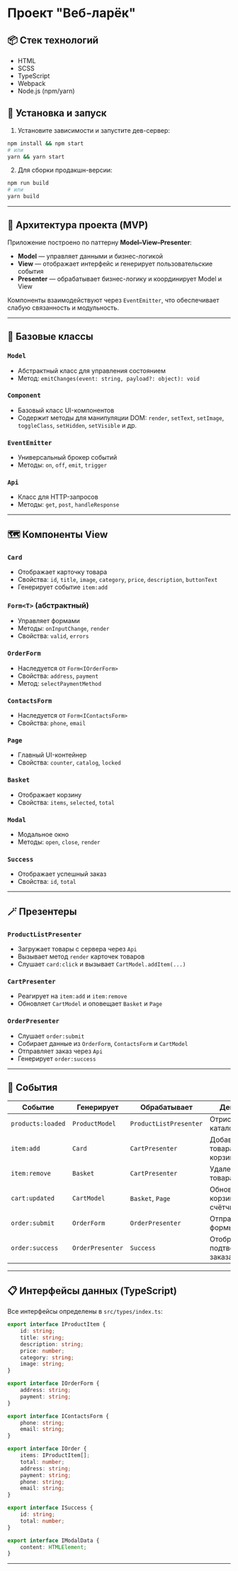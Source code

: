 # Проект "Веб-ларёк"

## 📦 Стек технологий

- HTML
- SCSS
- TypeScript
- Webpack
- Node.js (npm/yarn)

## 🚀 Установка и запуск

1. Установите зависимости и запустите дев-сервер:

```bash
npm install && npm start
# или
yarn && yarn start
```

2. Для сборки продакшн-версии:

```bash
npm run build
# или
yarn build
```

---

## 🧱 Архитектура проекта (MVP)

Приложение построено по паттерну **Model–View–Presenter**:

- **Model** — управляет данными и бизнес-логикой
- **View** — отображает интерфейс и генерирует пользовательские события
- **Presenter** — обрабатывает бизнес-логику и координирует Model и View

Компоненты взаимодействуют через `EventEmitter`, что обеспечивает слабую связанность и модульность.

---

## 🔬 Базовые классы

### `Model`

- Абстрактный класс для управления состоянием
- Метод: `emitChanges(event: string, payload?: object): void`

### `Component`

- Базовый класс UI-компонентов
- Содержит методы для манипуляции DOM: `render`, `setText`, `setImage`, `toggleClass`, `setHidden`, `setVisible` и др.

### `EventEmitter`

- Универсальный брокер событий
- Методы: `on`, `off`, `emit`, `trigger`

### `Api`

- Класс для HTTP-запросов
- Методы: `get`, `post`, `handleResponse`

---

## 🗺 Компоненты View

### `Card`

- Отображает карточку товара
- Свойства: `id`, `title`, `image`, `category`, `price`, `description`, `buttonText`
- Генерирует событие `item:add`

### `Form<T>` (абстрактный)

- Управляет формами
- Методы: `onInputChange`, `render`
- Свойства: `valid`, `errors`

### `OrderForm`

- Наследуется от `Form<IOrderForm>`
- Свойства: `address`, `payment`
- Метод: `selectPaymentMethod`

### `ContactsForm`

- Наследуется от `Form<IContactsForm>`
- Свойства: `phone`, `email`

### `Page`

- Главный UI-контейнер
- Свойства: `counter`, `catalog`, `locked`

### `Basket`

- Отображает корзину
- Свойства: `items`, `selected`, `total`

### `Modal`

- Модальное окно
- Методы: `open`, `close`, `render`

### `Success`

- Отображает успешный заказ
- Свойства: `id`, `total`

---

## 🪄 Презентеры

### `ProductListPresenter`

- Загружает товары с сервера через `Api`
- Вызывает метод `render` карточек товаров
- Слушает `card:click` и вызывает `CartModel.addItem(...)`

### `CartPresenter`

- Реагирует на `item:add` и `item:remove`
- Обновляет `CartModel` и оповещает `Basket` и `Page`

### `OrderPresenter`

- Слушает `order:submit`
- Собирает данные из `OrderForm`, `ContactsForm` и `CartModel`
- Отправляет заказ через `Api`
- Генерирует `order:success`

---

## 🔔 События

| Событие           | Генерирует       | Обрабатывает           | Действие                         |
| ----------------- | ---------------- | ---------------------- | -------------------------------- |
| `products:loaded` | `ProductModel`   | `ProductListPresenter` | Отрисовка каталога               |
| `item:add`        | `Card`           | `CartPresenter`        | Добавление товара в корзину      |
| `item:remove`     | `Basket`         | `CartPresenter`        | Удаление товара                  |
| `cart:updated`    | `CartModel`      | `Basket`, `Page`       | Обновление корзины и счётчика    |
| `order:submit`    | `OrderForm`      | `OrderPresenter`       | Отправка формы заказа            |
| `order:success`   | `OrderPresenter` | `Success`              | Отображение подтверждения заказа |

---

## 📋 Интерфейсы данных (TypeScript)

Все интерфейсы определены в `src/types/index.ts`:

```ts
export interface IProductItem {
	id: string;
	title: string;
	description: string;
	price: number;
	category: string;
	image: string;
}

export interface IOrderForm {
	address: string;
	payment: string;
}

export interface IContactsForm {
	phone: string;
	email: string;
}

export interface IOrder {
	items: IProductItem[];
	total: number;
	address: string;
	payment: string;
	phone: string;
	email: string;
}

export interface ISuccess {
	id: string;
	total: number;
}

export interface IModalData {
	content: HTMLElement;
}
```

---
